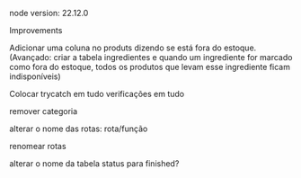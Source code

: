 node version: 22.12.0


Improvements

Adicionar uma coluna no produts dizendo se está fora do estoque. (Avançado: criar a tabela ingredientes e quando um ingrediente for marcado como fora do estoque, todos os produtos que levam esse ingrediente ficam indisponíveis)

Colocar trycatch em tudo
verificações em tudo

remover categoria

alterar o nome das rotas: rota/função

renomear rotas

alterar o nome da tabela status para finished?

